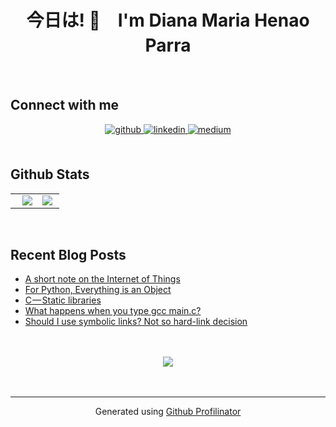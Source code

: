 # <div align="center"> 今日は! 🌱　I'm Diana Maria Henao Parra　</div>
<br/> 

## Connect with me  
<div align="center">
<a href="https://github.com/dmhenaopa" target="_blank">
<img src=https://img.shields.io/badge/github-%2324292e.svg?&style=for-the-badge&logo=github&logoColor=white alt=github style="margin-bottom: 5px;" />
</a>
<a href="https://linkedin.com/in/dimhenaopa" target="_blank">
<img src=https://img.shields.io/badge/linkedin-%231E77B5.svg?&style=for-the-badge&logo=linkedin&logoColor=white alt=linkedin style="margin-bottom: 5px;" />
</a>
<a href="https://medium.com/@dmhenaopa" target="_blank">
<img src=https://img.shields.io/badge/medium-%23292929.svg?&style=for-the-badge&logo=medium&logoColor=white alt=medium style="margin-bottom: 5px;" />
</a>  
</div>  
  

<br/>  


## Github Stats
<table  align="center"><tr><td valign="top" width="55%">
  <img src="https://github-readme-stats.vercel.app/api?username=dmhenaopa&show_icons=true&count_private=true&hide_border=true&theme=github_dark" align="right" />  
</td>
<td valign="top" width="45%" align="center">
  <div align="center"><img src="https://github-readme-stats.vercel.app/api/top-langs/?username=dmhenaopa&hide_border=true&layout=compact&theme=github_dark" align="left" /></div>  
</td></tr></table>
<br/>  


## Recent Blog Posts  
<!-- BLOG-POST-LIST:START -->
- [A short note on the Internet of Things](https://dmhenaopa.medium.com/a-short-note-on-the-internet-of-things-b75837e35acc?source=rss-4c705e9feba0------2)
- [For Python, Everything is an Object](https://python.plainenglish.io/for-python-everything-is-an-object-1b2c45cbbea?source=rss-4c705e9feba0------2)
- [C — Static libraries](https://dmhenaopa.medium.com/c-static-libraries-1c3d3d66092d?source=rss-4c705e9feba0------2)
- [What happens when you type gcc main.c?](https://dmhenaopa.medium.com/what-happens-when-you-type-gcc-main-c-9479ebc92195?source=rss-4c705e9feba0------2)
- [Should I use symbolic links? Not so hard-link decision](https://dmhenaopa.medium.com/should-i-use-symbolic-links-not-so-hard-link-decision-1d3c3d7f7ed2?source=rss-4c705e9feba0------2)
<!-- BLOG-POST-LIST:END -->  

<br/>  

  

<br/>  

<div align="center">
<img src="https://komarev.com/ghpvc/?username=dmhenaopa&&style=flat-square" align="center" />
</div>  
  

<br/>  


<br />

----
<div align="center">Generated using <a href="https://profilinator.rishav.dev/" target="_blank">Github Profilinator</a></div>
